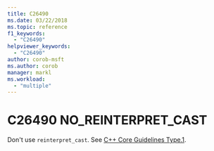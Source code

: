 ```yaml
---
title: C26490
ms.date: 03/22/2018
ms.topic: reference
f1_keywords:
  - "C26490"
helpviewer_keywords:
  - "C26490"
author: corob-msft
ms.author: corob
manager: markl
ms.workload:
  - "multiple"
---
```

# C26490 NO_REINTERPRET_CAST

Don't use `reinterpret_cast`. See [C++ Core Guidelines Type.1](https://github.com/isocpp/CppCoreGuidelines/blob/master/CppCoreGuidelines.md#SS-type).
